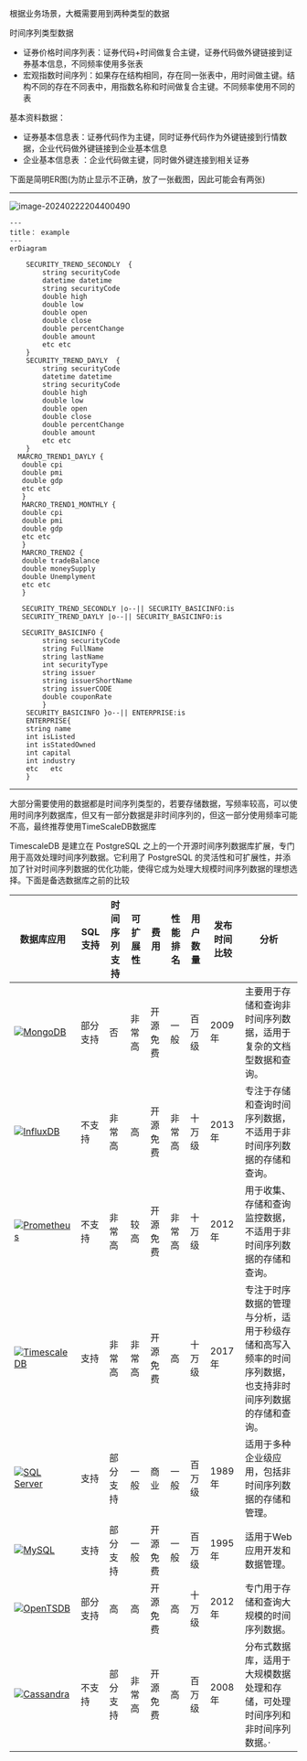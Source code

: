 根据业务场景，大概需要用到两种类型的数据

时间序列类型数据

+ 证券价格时间序列表：证券代码+时间做复合主键，证券代码做外键链接到证券基本信息，不同频率使用多张表
+ 宏观指数时间序列：如果存在结构相同，存在同一张表中，用时间做主键。结构不同的存在不同表中，用指数名称和时间做复合主键。不同频率使用不同的表

基本资料数据：

+ 证券基本信息表：证券代码作为主键，同时证券代码作为外键链接到行情数据，企业代码做外键链接到企业基本信息
+ 企业基本信息表 ：企业代码做主键，同时做外键连接到相关证券

下面是简明ER图(为防止显示不正确，放了一张截图，因此可能会有两张)


----
![image-20240222204400490](https://xlf-notes-pic.oss-cn-shanghai.aliyuncs.com/image-20240222204400490.png)

```mermaid
---
title： example
---
erDiagram

    SECURITY_TREND_SECONDLY  {
 	    string securityCode
        datetime datetime
        string securityCode
        double high
        double low
        double open
        double close
        double percentChange
      	double amount 
      	etc etc
    }
    SECURITY_TREND_DAYLY  {
 	    string securityCode
        datetime datetime
        string securityCode
        double high
        double low
        double open
        double close
        double percentChange
      	double amount 
      	etc etc
    }
  MARCRO_TREND1_DAYLY {
   double cpi
   double pmi
   double gdp
   etc etc
   }
   MARCRO_TREND1_MONTHLY {
   double cpi
   double pmi
   double gdp
   etc etc
   }
   MARCRO_TREND2 {
   double tradeBalance
   double moneySupply
   double Unemplyment
   etc etc
   }
   
   SECURITY_TREND_SECONDLY |o--|| SECURITY_BASICINFO:is
   SECURITY_TREND_DAYLY |o--|| SECURITY_BASICINFO:is
   
   SECURITY_BASICINFO {
        string securityCode
        string FullName
        string lastName
        int securityType
        string issuer
        string issuerShortName
        string issuerCODE
        double couponRate
        }
    SECURITY_BASICINFO }o--|| ENTERPRISE:is
    ENTERPRISE{
    string name
    int isListed
    int isStatedOwned
    int capital
    int industry
    etc   etc
    }
```

---

大部分需要使用的数据都是时间序列类型的，若要存储数据，写频率较高，可以使用时间序列数据库，但又有一部分数据是非时间序列的，但这一部分使用频率可能不高，最终推荐使用TimeScaleDB数据库

TimescaleDB 是建立在 PostgreSQL 之上的一个开源时间序列数据库扩展，专门用于高效处理时间序列数据。它利用了 PostgreSQL 的灵活性和可扩展性，并添加了针对时间序列数据的优化功能，使得它成为处理大规模时间序列数据的理想选择。下面是备选数据库之前的比较



| 数据库应用                                                   | SQL支持  | 时间序列支持 | 可扩展性 | 费用     | 性能排名 | 用户数量 | 发布时间比较 | 分析                                                         |
| ------------------------------------------------------------ | -------- | ------------ | -------- | -------- | -------- | -------- | ------------ | ------------------------------------------------------------ |
| [![MongoDB](https://img.icons8.com/color/48/000000/mongodb.png)](https://www.mongodb.com/) | 部分支持 | 否           | 非常高   | 开源免费 | 一般     | 百万级   | 2009年       | 主要用于存储和查询非时间序列数据，适用于复杂的文档型数据和查询。 |
| [![InfluxDB](https://img.icons8.com/color/48/000000/influxdb.png)](https://www.influxdata.com/) | 不支持   | 非常高       | 高       | 开源免费 | 非常高   | 十万级   | 2013年       | 专注于存储和查询时间序列数据，不适用于非时间序列数据的存储和查询。 |
| [![Prometheus](https://img.icons8.com/color/48/000000/prometheus.png)](https://prometheus.io/) | 不支持   | 非常高       | 较高     | 开源免费 | 非常高   | 十万级   | 2012年       | 用于收集、存储和查询监控数据，不适用于非时间序列数据的存储和查询。 |
| [![TimescaleDB](https://img.icons8.com/color/48/000000/timescaledb.png)](https://www.timescale.com/) | 支持     | 非常高       | 非常高   | 开源免费 | 高       | 十万级   | 2017年       | 专注于时序数据的管理与分析，适用于秒级存储和高写入频率的时间序列数据，也支持非时间序列数据的存储和查询。 |
| [![SQL Server](https://img.icons8.com/color/48/000000/microsoft-sql-server.png)](https://www.microsoft.com/en-us/sql-server) | 支持     | 部分支持     | 一般     | 商业     | 一般     | 百万级   | 1989年       | 适用于多种企业级应用，包括非时间序列数据的存储和管理。       |
| [![MySQL](https://img.icons8.com/color/48/000000/mysql.png)](https://www.mysql.com/) | 支持     | 部分支持     | 一般     | 开源免费 | 一般     | 百万级   | 1995年       | 适用于Web应用开发和数据管理。                                |
| [![OpenTSDB](https://img.icons8.com/color/48/000000/cloud-firestore.png)](http://opentsdb.net/) | 部分支持 | 高           | 高       | 开源免费 | 高       | 十万级   | 2012年       | 专门用于存储和查询大规模的时间序列数据。                     |
| [![Cassandra](https://img.icons8.com/color/48/000000/apache-cassandra.png)](http://cassandra.apache.org/) | 不支持   | 部分支持     | 非常高   | 开源免费 | 高       | 百万级   | 2008年       | 分布式数据库，适用于大规模数据处理和存储，可处理时间序列和非时间序列数据。· |
